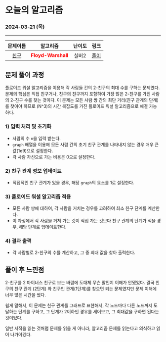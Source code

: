 # **오늘의 알고리즘**
### 2024-03-21 (목)
---

문제이름|알고리즘|난이도|링크|
|:---:|:---:|:---:|:---:|
|[친구](https://www.acmicpc.net/problem/1058)|<span style="color:red">**Floyd-Warshall**</span>|실버2|[풀이](https://www.acmicpc.net/problem/1058)|

## 문제 풀이 과정

플로이드 워셜 알고리즘을 이용해 각 사람들 간의 2-친구의 최대 수를 구하는 문제였다. 문제의 핵심은 직접 친구거나, 친구의 친구까지 포함하여 가장 많은 2-친구를 가진 사람의 2-친구 수를 찾는 것이다. 이 문제는 모든 사람 쌍 간의 최단 거리(친구 관계의 단계)를 찾아야 하므로 \(N^3\)의 시간 복잡도를 가진 플로이드 워셜 알고리즘으로 해결 가능하다.

### 1) 입력 처리 및 초기화
- 사람의 수 `n`을 입력 받는다.
- `graph` 배열을 이용해 모든 사람 간의 초기 친구 관계를 나타내지 않는 경우 매우 큰 값(1e9)으로 설정한다.
- 각 사람 자신으로 가는 비용은 0으로 설정한다.

### 2) 친구 관계 정보 업데이트
- 직접적인 친구 관계가 있을 경우, 해당 `graph`의 요소를 1로 설정한다.

### 3) 플로이드 워셜 알고리즘 적용
- 모든 사람 쌍에 대하여, 각 사람을 거치는 경우를 고려하여 최소 친구 단계를 계산한다.
- 이 과정에서 각 사람을 거쳐 가는 것이 직접 가는 것보다 친구 관계의 단계가 적을 경우, 해당 단계로 업데이트한다.

### 4) 결과 출력
- 각 사람별로 2-친구의 수를 계산하고, 그 중 최대 값을 찾아 출력한다.

## 풀이 후 느낀점
2-친구를 2 마이너스 친구로 보는 바람에 도대체 무슨 말인지 이해가 안됐었다.
결국 친구의 친구 관계 (2단계) 와 친구인 관계(1단계)를 찾으면 되는 문제였지만 문제 이해에 너무 많은 시간을 썼다.

쉽게 말해서, 이 문제는 친구 관계를 그래프로 표현해서, 각 노드마다 다른 노드까지 도달하는 단계를 구하고, 그 단계가 2이하인 경우를 세어보고, 그 최대값을 구하면 된다는 것이었다.

일반 서적을 읽는 것처럼 문제를 읽을 게 아니라, 알고리즘 문제를 읽는다고 의식하고 읽어 나가야겠다.
